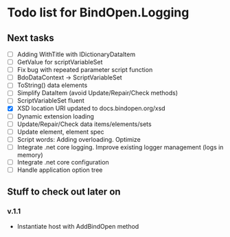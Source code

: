 Todo list for BindOpen.Logging
====

## Next tasks

- [ ] Adding WithTitle with IDictionaryDataItem
- [ ] GetValue<T> for scriptVariableSet
- [ ] Fix bug with repeated parameter script function
- [ ] BdoDataContext -> ScriptVariableSet
- [ ] ToString() data elements
- [ ] Simplify DataItem (avoid Update/Repair/Check methods)
- [ ] ScriptVariableSet fluent
- [x] XSD location URI updated to docs.bindopen.org/xsd
- [ ] Dynamic extension loading
- [ ] Update/Repair/Check data items/elements/sets
- [ ] Update element, element spec
- [ ] Script words: Adding overloading. Optimize 
- [ ] Integrate .net core logging. Improve existing logger management (logs in memory)
- [ ] Integrate .net core configuration
- [ ] Handle application option tree

## Stuff to check out later on

### v.1.1

* Instantiate host with AddBindOpen method
